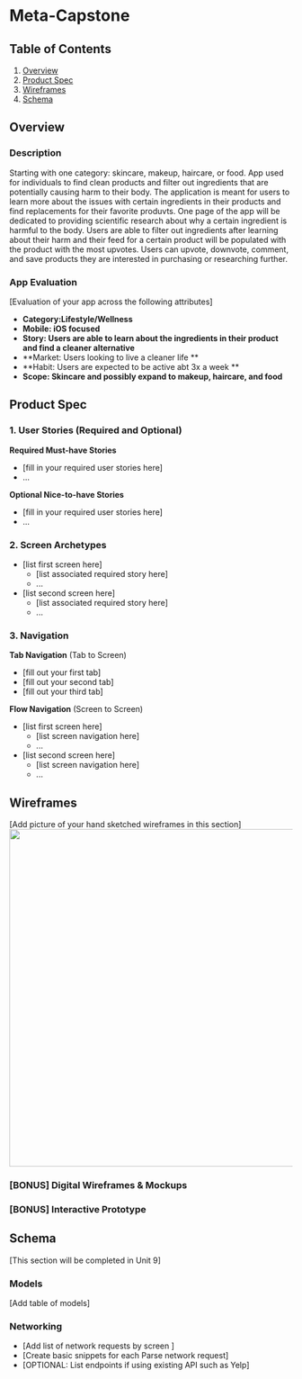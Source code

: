 # Meta-Capstone
## Table of Contents
1. [Overview](#Overview)
1. [Product Spec](#Product-Spec)
1. [Wireframes](#Wireframes)
2. [Schema](#Schema)

## Overview
### Description
Starting with one category: skincare, makeup, haircare, or food. App used for individuals to find clean products and filter out ingredients that are potentially causing harm to their body. The application is meant for users to learn more about the issues with certain ingredients in their products and find replacements for their favorite produvts. One page of the app will be dedicated to providing scientific research about why a certain ingredient is harmful to the body. Users are able to filter out ingredients after learning about their harm and their feed for a certain product will be populated with the product with the most upvotes. Users can upvote, downvote, comment, and save products they are interested in purchasing or researching further. 

### App Evaluation
[Evaluation of your app across the following attributes]
- **Category:Lifestyle/Wellness**
- **Mobile: iOS focused**
- **Story: Users are able to learn about the ingredients in their product and find a cleaner alternative**
- **Market: Users looking to live a cleaner life **
- **Habit: Users are expected to be active abt 3x a week **
- **Scope: Skincare and possibly expand to makeup, haircare, and food**

## Product Spec

### 1. User Stories (Required and Optional)

**Required Must-have Stories**

* [fill in your required user stories here]
* ...

**Optional Nice-to-have Stories**

* [fill in your required user stories here]
* ...

### 2. Screen Archetypes

* [list first screen here]
   * [list associated required story here]
   * ...
* [list second screen here]
   * [list associated required story here]
   * ...

### 3. Navigation

**Tab Navigation** (Tab to Screen)

* [fill out your first tab]
* [fill out your second tab]
* [fill out your third tab]

**Flow Navigation** (Screen to Screen)

* [list first screen here]
   * [list screen navigation here]
   * ...
* [list second screen here]
   * [list screen navigation here]
   * ...

## Wireframes
[Add picture of your hand sketched wireframes in this section]
<img src="YOUR_WIREFRAME_IMAGE_URL" width=600>

### [BONUS] Digital Wireframes & Mockups

### [BONUS] Interactive Prototype

## Schema 
[This section will be completed in Unit 9]
### Models
[Add table of models]
### Networking
- [Add list of network requests by screen ]
- [Create basic snippets for each Parse network request]
- [OPTIONAL: List endpoints if using existing API such as Yelp]
